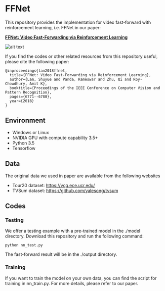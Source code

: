 # FFNet

This repository provides the implementation for video fast-forward with reinforcement learning, i.e.
FFNet in our paper:

**[FFNet: Video Fast-Forwarding via Reinforcement Learning](http://openaccess.thecvf.com/content_cvpr_2018/papers/Lan_FFNet_Video_Fast-Forwarding_CVPR_2018_paper.pdf)**
<br>


![alt text](https://github.com/shuyueL/FFNet/blob/master/image/model_2.png "FFNet overview")

If you find the codes or other related resources from this repository useful, please cite the following paper:

```
@inproceedings{lan2018ffnet,
  title={FFNet: Video Fast-Forwarding via Reinforcement Learning},
  author={Lan, Shuyue and Panda, Rameswar and Zhu, Qi and Roy-Chowdhury, Amit K},
  booktitle={Proceedings of the IEEE Conference on Computer Vision and Pattern Recognition},
  pages={6771--6780},
  year={2018}
}
```

## Environment

- Windows or Linux
- NVIDIA GPU with compute capability 3.5+
- Python 3.5
- Tensorflow

## Data
The original data we used in paper are available from the following websites
* Tour20 dataset: https://vcg.ece.ucr.edu/
* TVSum dataset: https://github.com/yalesong/tvsum

## Codes
### Testing
We offer a testing example with a pre-trained model in the ./model directory. Download this repository and run the following command:
```
python nn_test.py
```
The fast-forward result will be in the ./output directory.
### Training
If you want to train the model on your own data, you can find the script for training in nn_train.py. For more details, please refer to our paper.
